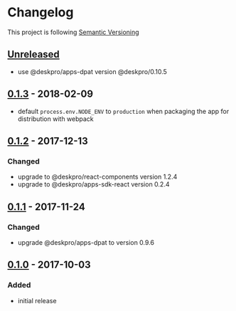 # Changelog

This project is following [Semantic Versioning](http://semver.org)

## [Unreleased][]

 - use @deskpro/apps-dpat version @deskpro/0.10.5

## [0.1.3][] - 2018-02-09

 - default `process.env.NODE_ENV` to `production` when packaging the app for distribution with webpack  

## [0.1.2][] - 2017-12-13

### Changed  

 - upgrade to @deskpro/react-components version 1.2.4
 - upgrade to @deskpro/apps-sdk-react version 0.2.4

## [0.1.1][] - 2017-11-24

### Changed

- upgrade @deskpro/apps-dpat to version 0.9.6

## [0.1.0][] - 2017-10-03

### Added

 - initial release
 
[Unreleased]: https://github.com/DeskproApps/fullstory/compare/v0.1.3...HEAD
[0.1.3]: https://github.com/DeskproApps/fullstory/compare/v0.1.2...v0.1.3
[0.1.2]: https://github.com/DeskproApps/fullstory/compare/v0.1.1...v0.1.2
[0.1.1]: https://github.com/DeskproApps/fullstory/compare/v0.1.0...v0.1.1
[0.1.0]: https://github.com/DeskproApps/fullstory/compare/master...v0.1.0